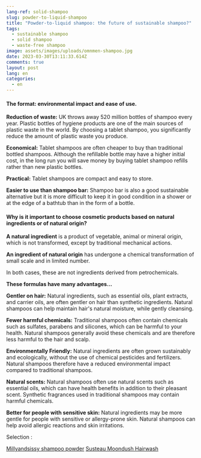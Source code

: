 ```yaml
---
lang-ref: solid-shampoo
slug: powder-to-liquid-shampoo
title: "Powder-to-liquid shampoo: the future of sustainable shampoo?"
tags:
  - sustainable shampoo
  - solid shampoo
  - waste-free shampoo
image: assets/images/uploads/omnmen-shampoo.jpg
date: 2023-03-30T13:11:33.614Z
comments: true
layout: post
lang: en
categories:
  - en
---
```

#### The format: environmental impact and ease of use.

**Reduction of waste:** UK throws away 520 million bottles of shampoo every year. Plastic bottles of hygiene products are one of the main sources of plastic waste in the world. By choosing a tablet shampoo, you significantly reduce the amount of plastic waste you produce.

**Economical:** Tablet shampoos are often cheaper to buy than traditional bottled shampoos. Although the refillable bottle may have a higher initial cost, in the long run you will save money by buying tablet shampoo refills rather than new plastic bottles.

**Practical:** Tablet shampoos are compact and easy to store.

**Easier to use than shampoo bar:** Shampoo bar is also a good sustainable alternative but it is more difficult to keep it in good condition in a shower or at the edge of a bathtub than in the form of a bottle.

#### Why is it important to choose cosmetic products based on natural ingredients or of natural origin?

**A natural ingredient** is a product of vegetable, animal or mineral origin, which is not transformed, except by traditional mechanical actions.

**An ingredient of natural origin** has undergone a chemical transformation of small scale and in limited number.

In both cases, these are not ingredients derived from petrochemicals.

**These formulas have many advantages...**

**Gentler on hair:** Natural ingredients, such as essential oils, plant extracts, and carrier oils, are often gentler on hair than synthetic ingredients. Natural shampoos can help maintain hair's natural moisture, while gently cleansing.

**Fewer harmful chemicals:** Traditional shampoos often contain chemicals such as sulfates, parabens and silicones, which can be harmful to your health. Natural shampoos generally avoid these chemicals and are therefore less harmful to the hair and scalp.

**Environmentally Friendly:** Natural ingredients are often grown sustainably and ecologically, without the use of chemical pesticides and fertilizers. Natural shampoos therefore have a reduced environmental impact compared to traditional shampoos.

**Natural scents:** Natural shampoos often use natural scents such as essential oils, which can have health benefits in addition to their pleasant scent. Synthetic fragrances used in traditional shampoos may contain harmful chemicals.

**Better for people with sensitive skin:** Natural ingredients may be more gentle for people with sensitive or allergy-prone skin. Natural shampoos can help avoid allergic reactions and skin irritations.

Selection : 

[Millyandsissy shampoo powder](https://millyandsissy.co.uk/collections/shampoos/products/copy-of-zero-waste-shampoo-fine-dry-refill)
[Susteau Moondush Hairwash](https://www.selfridges.com/GB/en/cat/susteau-moondust-hair-wash-shampoo-50g_R03919048/)
